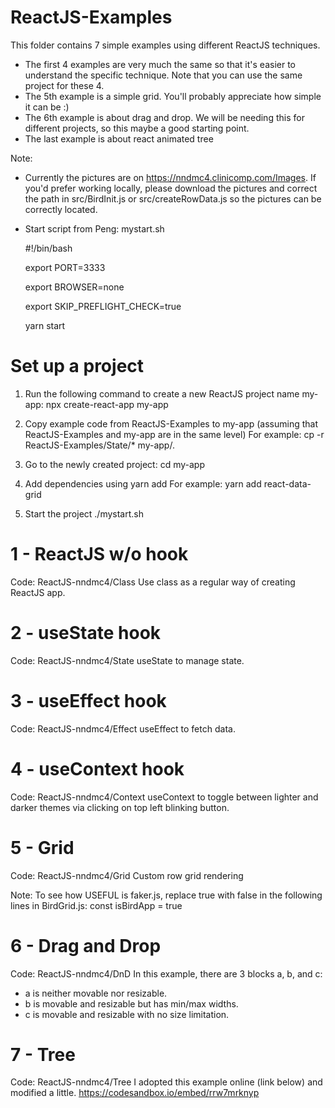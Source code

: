 # ReactJS-Examples

This folder contains 7 simple examples using different ReactJS techniques.

- The first 4 examples are very much the same so that it's easier to understand the specific technique. Note that you can use the same project for these 4.
- The 5th example is a simple grid. You'll probably appreciate how simple it can be :)
- The 6th example is about drag and drop. We will be needing this for different projects, so this maybe a good starting point.
- The last example is about react animated tree

Note: 
- Currently the pictures are on https://nndmc4.clinicomp.com/Images. If you'd prefer working locally, please download the pictures and correct the path in src/BirdInit.js or src/createRowData.js so the pictures can be correctly located.

- Start script from Peng: mystart.sh
   
   #!/bin/bash

   export PORT=3333
   
   export BROWSER=none
   
   export SKIP_PREFLIGHT_CHECK=true

   yarn start
   
# Set up a project
1) Run the following command to create a new ReactJS project name my-app:
   npx create-react-app my-app

2) Copy example code from ReactJS-Examples to my-app (assuming that ReactJS-Examples and my-app are in the same level)
   For example: cp -r ReactJS-Examples/State/* my-app/.
   
3) Go to the newly created project:
   cd my-app
   
4) Add dependencies using yarn add
   For example: yarn add react-data-grid

5) Start the project
   ./mystart.sh

# 1 - ReactJS w/o hook 
Code: ReactJS-nndmc4/Class
Use class as a regular way of creating ReactJS app.


# 2 - useState hook
Code: ReactJS-nndmc4/State
useState to manage state.

   
# 3 - useEffect hook 
Code: ReactJS-nndmc4/Effect
useEffect to fetch data.


# 4 - useContext hook 
Code: ReactJS-nndmc4/Context
useContext to toggle between lighter and darker themes via clicking on top left blinking button. 
  
   
# 5 - Grid 
Code: ReactJS-nndmc4/Grid
Custom row grid rendering
   
Note: To see how USEFUL is faker.js, replace true with false in the following lines in BirdGrid.js:
const isBirdApp = true


# 6 - Drag and Drop 
Code: ReactJS-nndmc4/DnD
In this example, there are 3 blocks a, b, and c:
- a is neither movable nor resizable. 
- b is movable and resizable but has min/max widths. 
- c is movable and resizable with no size limitation.


# 7 - Tree 
Code: ReactJS-nndmc4/Tree
I adopted this example online (link below) and modified a little.
https://codesandbox.io/embed/rrw7mrknyp

